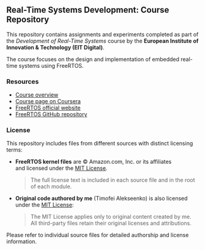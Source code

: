 ## Real-Time Systems Development: Course Repository

This repository contains assignments and experiments completed as part of the *Development of Real-Time Systems* course by the **European Institute of Innovation & Technology (EIT Digital)**.

The course focuses on the design and implementation of embedded real-time systems using FreeRTOS.

### Resources

- [Course overview](https://eit-campus.eu/course/digital/development-of-real-time-systems)
- [Course page on Coursera](https://www.coursera.org/learn/real-time-systems)
- [FreeRTOS official website](https://www.freertos.org)
- [FreeRTOS GitHub repository](https://github.com/FreeRTOS)

### License

This repository includes files from different sources with distinct licensing terms:

- **FreeRTOS kernel files** are © Amazon.com, Inc. or its affiliates  
  and licensed under the [MIT License](https://www.freertos.org/a00114.html).  
  > The full license text is included in each source file and in the root of each module.

- **Original code authored by me** (Timofei Alekseenko) is also licensed under the [MIT License](LICENSE):  
  > The MIT License applies only to original content created by me.  
  > All third-party files retain their original licenses and attributions.

Please refer to individual source files for detailed authorship and license information.

